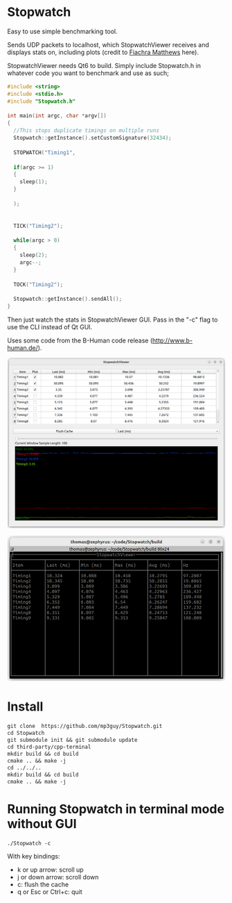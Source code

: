 Stopwatch
=========

Easy to use simple benchmarking tool.

Sends UDP packets to localhost, which StopwatchViewer receives and displays stats on, including plots (credit to [Fiachra Matthews](http://www.linkedin.com/pub/fiachra-matthews/17/48b/a12) here).

StopwatchViewer needs Qt6 to build. Simply include Stopwatch.h in whatever code you want to benchmark and use as such;

```cpp
#include <string>
#include <stdio.h>
#include "Stopwatch.h"

int main(int argc, char *argv[])
{
  //This stops duplicate timings on multiple runs
  Stopwatch::getInstance().setCustomSignature(32434);

  STOPWATCH("Timing1",

  if(argc >= 1)
  {
    sleep(1);
  }

  );


  TICK("Timing2");

  while(argc > 0)
  {
    sleep(2);
    argc--;
  }

  TOCK("Timing2");

  Stopwatch::getInstance().sendAll();
}
```

Then just watch the stats in StopwatchViewer GUI. Pass in the "-c" flag to use the CLI instead of Qt GUI. 

Uses some code from the B-Human code release (http://www.b-human.de/).

<p align="center">
  <img src="https://github.com/mp3guy/mp3guy.github.io/raw/master/img/Stopwatch.png" alt="Stopwatch"/>
</p>

<p align="center">
  <img src="https://github.com/mp3guy/mp3guy.github.io/raw/master/img/StopwatchCLI.png" alt="StopwatchCLI"/>
</p>

Install
=======
```
git clone  https://github.com/mp3guy/Stopwatch.git
cd Stopwatch
git submodule init && git submodule update
cd third-party/cpp-terminal
mkdir build && cd build
cmake .. && make -j 
cd ../../..
mkdir build && cd build
cmake .. && make -j
```
Running Stopwatch in terminal mode without GUI
===============================================
```
./Stopwatch -c
```
With key bindings: 
- k or up arrow: scroll up
- j or down arrow: scroll down
- c: flush the cache
- q or Esc or Ctrl+c: quit
